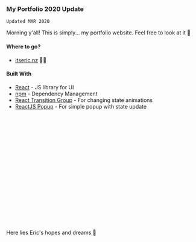 ### My Portfolio 2020 Update

`Updated MAR 2020`

Morning y'all! This is simply... my portfolio website. Feel free to look at it 🤠

#### Where to go?

- [itseric.nz](https://itseric.nz/) 💁‍♀️

#### Built With

- [React](https://reactjs.org/) - JS library for UI
- [npm](https://www.npmjs.com/) - Dependency Management
- [React Transition Group](https://reactcommunity.org/react-transition-group/) - For changing state animations
- [ReactJS Popup](https://www.npmjs.com/package/reactjs-popup) - For simple popup with state update

<br/>
<br/>
<br/>
<br/>
<br/>
<br/>
<br/>
<br/>
<br/>
<br/>
<br/>
<br/>
<br/>
<br/>
<br/>
<br/>
<br/>

Here lies Eric's hopes and dreams 💐

